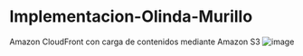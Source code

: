 # Implementacion-Olinda-Murillo
Amazon CloudFront con carga de contenidos mediante Amazon S3
![image](https://user-images.githubusercontent.com/126735151/223217977-31675977-b3ed-464c-981d-cc3ba5b9aba5.png)
